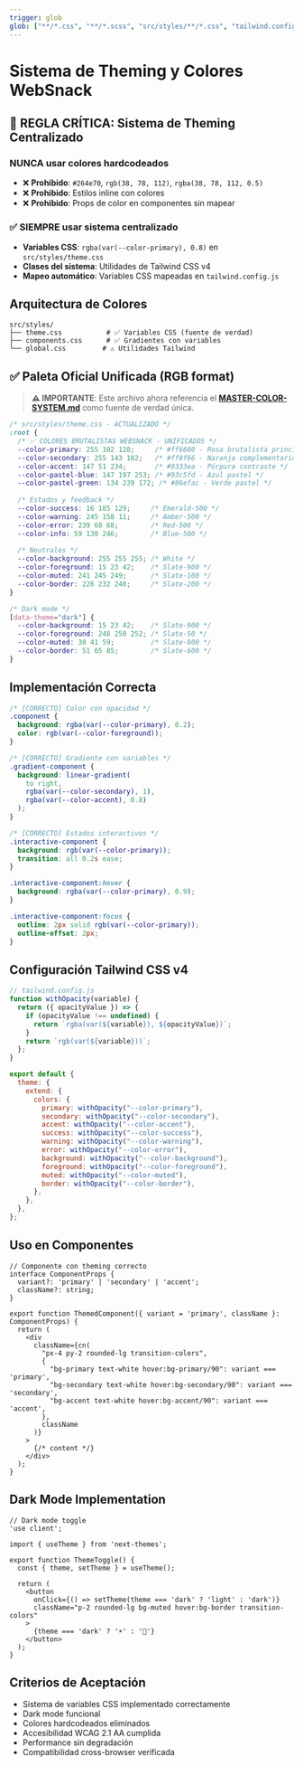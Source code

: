 ```yaml
---
trigger: glob
glob: ["**/*.css", "**/*.scss", "src/styles/**/*.css", "tailwind.config.js"]
---
```


# Sistema de Theming y Colores WebSnack

## 🚨 REGLA CRÍTICA: Sistema de Theming Centralizado

### NUNCA usar colores hardcodeados
- ❌ **Prohibido**: `#264e70`, `rgb(38, 78, 112)`, `rgba(38, 78, 112, 0.5)`
- ❌ **Prohibido**: Estilos inline con colores
- ❌ **Prohibido**: Props de color en componentes sin mapear

### ✅ SIEMPRE usar sistema centralizado
- **Variables CSS**: `rgba(var(--color-primary), 0.8)` en `src/styles/theme.css`
- **Clases del sistema**: Utilidades de Tailwind CSS v4
- **Mapeo automático**: Variables CSS mapeadas en `tailwind.config.js`

## Arquitectura de Colores

```
src/styles/
├── theme.css           # ✅ Variables CSS (fuente de verdad)
├── components.css      # ✅ Gradientes con variables
└── global.css         # ⚠️ Utilidades Tailwind
```

## ✅ Paleta Oficial Unificada (RGB format)

> **⚠️ IMPORTANTE**: Este archivo ahora referencia el **[MASTER-COLOR-SYSTEM.md](../MASTER-COLOR-SYSTEM.md)** como fuente de verdad única.

```css
/* src/styles/theme.css - ACTUALIZADO */
:root {
  /* ✅ COLORES BRUTALISTAS WEBSNACK - UNIFICADOS */
  --color-primary: 255 102 128;     /* #ff6680 - Rosa brutalista principal */
  --color-secondary: 255 143 102;   /* #ff8f66 - Naranja complementario */
  --color-accent: 147 51 234;       /* #9333ea - Púrpura contraste */
  --color-pastel-blue: 147 197 253; /* #93c5fd - Azul pastel */
  --color-pastel-green: 134 239 172; /* #86efac - Verde pastel */
  
  /* Estados y feedback */
  --color-success: 16 185 129;     /* Emerald-500 */
  --color-warning: 245 158 11;     /* Amber-500 */
  --color-error: 239 68 68;        /* Red-500 */
  --color-info: 59 130 246;        /* Blue-500 */
  
  /* Neutrales */
  --color-background: 255 255 255; /* White */
  --color-foreground: 15 23 42;    /* Slate-900 */
  --color-muted: 241 245 249;      /* Slate-100 */
  --color-border: 226 232 240;     /* Slate-200 */
}

/* Dark mode */
[data-theme="dark"] {
  --color-background: 15 23 42;    /* Slate-900 */
  --color-foreground: 248 250 252; /* Slate-50 */
  --color-muted: 30 41 59;         /* Slate-800 */
  --color-border: 51 65 85;        /* Slate-600 */
}
```

## Implementación Correcta

```css
/* [CORRECTO] Color con opacidad */
.component {
  background: rgba(var(--color-primary), 0.2);
  color: rgb(var(--color-foreground));
}

/* [CORRECTO] Gradiente con variables */
.gradient-component {
  background: linear-gradient(
    to right,
    rgba(var(--color-secondary), 1),
    rgba(var(--color-accent), 0.8)
  );
}

/* [CORRECTO] Estados interactivos */
.interactive-component {
  background: rgb(var(--color-primary));
  transition: all 0.2s ease;
}

.interactive-component:hover {
  background: rgba(var(--color-primary), 0.9);
}

.interactive-component:focus {
  outline: 2px solid rgb(var(--color-primary));
  outline-offset: 2px;
}
```

## Configuración Tailwind CSS v4

```javascript
// tailwind.config.js
function withOpacity(variable) {
  return ({ opacityValue }) => {
    if (opacityValue !== undefined) {
      return `rgba(var(${variable}), ${opacityValue})`;
    }
    return `rgb(var(${variable}))`;
  };
}

export default {
  theme: {
    extend: {
      colors: {
        primary: withOpacity("--color-primary"),
        secondary: withOpacity("--color-secondary"),
        accent: withOpacity("--color-accent"),
        success: withOpacity("--color-success"),
        warning: withOpacity("--color-warning"),
        error: withOpacity("--color-error"),
        background: withOpacity("--color-background"),
        foreground: withOpacity("--color-foreground"),
        muted: withOpacity("--color-muted"),
        border: withOpacity("--color-border"),
      },
    },
  },
};
```

## Uso en Componentes

```tsx
// Componente con theming correcto
interface ComponentProps {
  variant?: 'primary' | 'secondary' | 'accent';
  className?: string;
}

export function ThemedComponent({ variant = 'primary', className }: ComponentProps) {
  return (
    <div
      className={cn(
        "px-4 py-2 rounded-lg transition-colors",
        {
          "bg-primary text-white hover:bg-primary/90": variant === 'primary',
          "bg-secondary text-white hover:bg-secondary/90": variant === 'secondary',
          "bg-accent text-white hover:bg-accent/90": variant === 'accent',
        },
        className
      )}
    >
      {/* content */}
    </div>
  );
}
```

## Dark Mode Implementation

```tsx
// Dark mode toggle
'use client';

import { useTheme } from 'next-themes';

export function ThemeToggle() {
  const { theme, setTheme } = useTheme();

  return (
    <button
      onClick={() => setTheme(theme === 'dark' ? 'light' : 'dark')}
      className="p-2 rounded-lg bg-muted hover:bg-border transition-colors"
    >
      {theme === 'dark' ? '☀️' : '🌙'}
    </button>
  );
}
```

## Criterios de Aceptación
- Sistema de variables CSS implementado correctamente
- Dark mode funcional
- Colores hardcodeados eliminados
- Accesibilidad WCAG 2.1 AA cumplida
- Performance sin degradación
- Compatibilidad cross-browser verificada